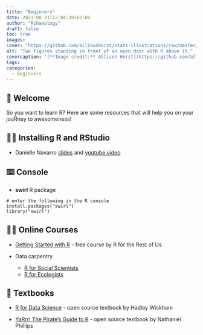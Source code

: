 ```yaml
---
title: "Beginners"
date: 2021-08-31T12:04:39+02:00
author: "Rchaeology"
draft: false
toc: true
images:
cover: "https://github.com/allisonhorst/stats-illustrations/raw/master/rstats-blanks/rtwitter_blank.png"
alt: "Two figures standing in front of an open door with R above it."
covercaption: "[**Image credit:** Allison Horst](https://github.com/allisonhorst/stats-illustrations)"
tags:
categories: 
  - beginners
---
```


## :wave: Welcome

So you want to learn R? Here are some resources that will help you on your jouRney to awesomeness!

## :technologist: Installing R and RStudio

- Danielle Navarro [slides](https://slides.djnavarro.net/installing-r/#1) and [youtube video](https://www.youtube.com/watch?v=ay25o485YXs&list=PLRPB0ZzEYegOZivdelOuEn-R-XUN-DOjd)

## :keyboard: Console

- **swirl** R package

```
# enter the following in the R console
install.packages("swirl")
library("swirl")
```

## :teacher: Online Courses

- [Getting Started with R](https://rfortherestofus.com/courses/getting-started/) - free course by R for the Rest of Us

- Data carpentry
  + [R for Social Scientists](https://datacarpentry.org/r-socialsci/)
  + [R for Ecologists](https://datacarpentry.org/R-ecology-lesson/)

## :book: Textbooks

- [R for Data Science](https://r4ds.had.co.nz) - open source textbook by Hadley Wickham

- [YaRrr! The Pirate’s Guide to R](https://bookdown.org/ndphillips/YaRrr/) - open source textbook by Nathaniel Phillips
